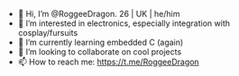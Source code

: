 - 👋 Hi, I’m @RoggeeDragon. 26 | UK | he/him
- 👀 I’m interested in electronics, especially integration with cosplay/fursuits
- 🌱 I’m currently learning embedded C (again)
- 💞️ I’m looking to collaborate on cool projects
- 📫 How to reach me: https://t.me/RoggeeDragon

<!---
RoggeeDragon/RoggeeDragon is a ✨ special ✨ repository because its `README.md` (this file) appears on your GitHub profile.
You can click the Preview link to take a look at your changes.
--->
